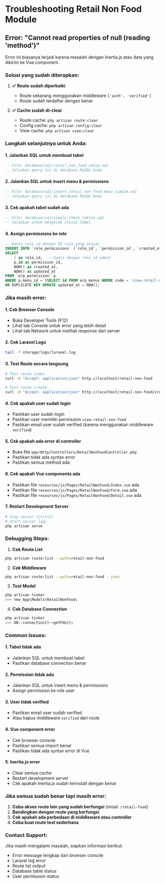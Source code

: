 # Troubleshooting Retail Non Food Module

## Error: "Cannot read properties of null (reading 'method')"

Error ini biasanya terjadi karena masalah dengan Inertia.js atau data yang dikirim ke Vue component.

### Solusi yang sudah diterapkan:

1. **✅ Route sudah diperbaiki**
   - Route sekarang menggunakan middleware `['auth', 'verified']`
   - Route sudah terdaftar dengan benar

2. **✅ Cache sudah di-clear**
   - Route cache: `php artisan route:clear`
   - Config cache: `php artisan config:clear`
   - View cache: `php artisan view:clear`

### Langkah selanjutnya untuk Anda:

#### 1. **Jalankan SQL untuk membuat tabel**
```sql
-- File: database/sql/retail_non_food_setup.sql
-- Jalankan query ini di database MySQL Anda
```

#### 2. **Jalankan SQL untuk insert menu & permissions**
```sql
-- File: database/sql/insert_retail_non_food_menu_simple.sql
-- Jalankan query ini di database MySQL Anda
```

#### 3. **Cek apakah tabel sudah ada**
```sql
-- File: database/sql/simple_check_tables.sql
-- Jalankan untuk mengecek status tabel
```

#### 4. **Assign permissions ke role**
```sql
-- Ganti role_id dengan ID role yang sesuai
INSERT INTO `role_permissions` (`role_id`, `permission_id`, `created_at`, `updated_at`)
SELECT 
    1 as role_id,  -- Ganti dengan role_id admin
    p.id as permission_id,
    NOW() as created_at,
    NOW() as updated_at
FROM `erp_permission` p
WHERE p.menu_id = (SELECT id FROM erp_menus WHERE code = 'view-retail-non-food')
ON DUPLICATE KEY UPDATE updated_at = NOW();
```

### Jika masih error:

#### 1. **Cek Browser Console**
- Buka Developer Tools (F12)
- Lihat tab Console untuk error yang lebih detail
- Lihat tab Network untuk melihat response dari server

#### 2. **Cek Laravel Logs**
```bash
tail -f storage/logs/laravel.log
```

#### 3. **Test Route secara langsung**
```bash
# Test route index
curl -H "Accept: application/json" http://localhost/retail-non-food

# Test route create
curl -H "Accept: application/json" http://localhost/retail-non-food/create
```

#### 4. **Cek apakah user sudah login**
- Pastikan user sudah login
- Pastikan user memiliki permission `view-retail-non-food`
- Pastikan email user sudah verified (karena menggunakan middleware `verified`)

#### 5. **Cek apakah ada error di controller**
- Buka file `app/Http/Controllers/RetailNonFoodController.php`
- Pastikan tidak ada syntax error
- Pastikan semua method ada

#### 6. **Cek apakah Vue components ada**
- Pastikan file `resources/js/Pages/RetailNonFood/Index.vue` ada
- Pastikan file `resources/js/Pages/RetailNonFood/Form.vue` ada
- Pastikan file `resources/js/Pages/RetailNonFood/Detail.vue` ada

#### 7. **Restart Development Server**
```bash
# Stop server (Ctrl+C)
# Start server lagi
php artisan serve
```

### Debugging Steps:

1. **Cek Route List**
```bash
php artisan route:list --path=retail-non-food
```

2. **Cek Middleware**
```bash
php artisan route:list --path=retail-non-food --json
```

3. **Test Model**
```bash
php artisan tinker
>>> new App\Models\RetailNonFood;
```

4. **Cek Database Connection**
```bash
php artisan tinker
>>> DB::connection()->getPdo();
```

### Common Issues:

#### 1. **Tabel tidak ada**
- Jalankan SQL untuk membuat tabel
- Pastikan database connection benar

#### 2. **Permission tidak ada**
- Jalankan SQL untuk insert menu & permissions
- Assign permission ke role user

#### 3. **User tidak verified**
- Pastikan email user sudah verified
- Atau hapus middleware `verified` dari route

#### 4. **Vue component error**
- Cek browser console
- Pastikan semua import benar
- Pastikan tidak ada syntax error di Vue

#### 5. **Inertia.js error**
- Clear semua cache
- Restart development server
- Cek apakah Inertia.js sudah terinstall dengan benar

### Jika semua sudah benar tapi masih error:

1. **Coba akses route lain yang sudah berfungsi** (misal: `/retail-food`)
2. **Bandingkan dengan route yang berfungsi**
3. **Cek apakah ada perbedaan di middleware atau controller**
4. **Coba buat route test sederhana**

### Contact Support:
Jika masih mengalami masalah, siapkan informasi berikut:
- Error message lengkap dari browser console
- Laravel log error
- Route list output
- Database table status
- User permission status 